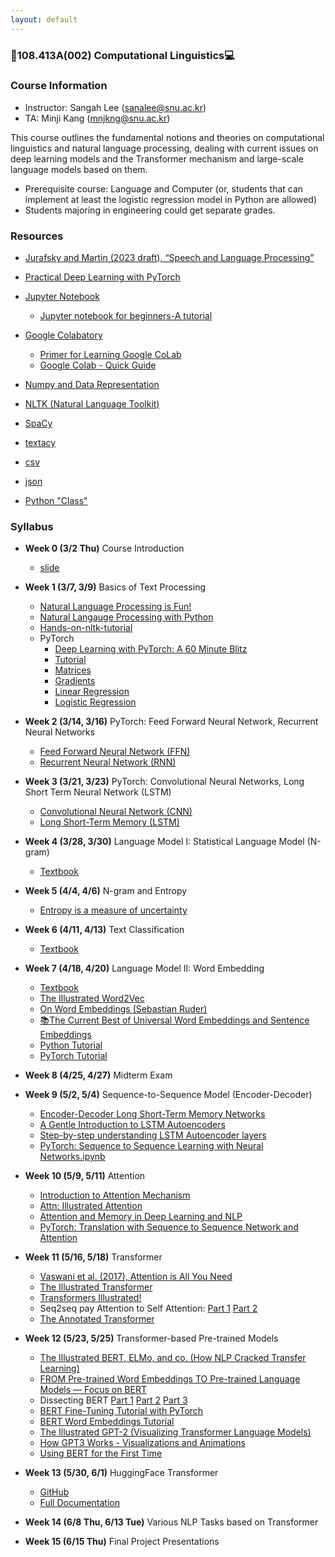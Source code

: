 ```yaml
---
layout: default
---
```


### 👾108.413A(002) Computational Linguistics💻


### Course Information

* Instructor: Sangah Lee (sanalee@snu.ac.kr)
* TA: Minji Kang (mnjkng@snu.ac.kr)

This course outlines the fundamental notions and theories on computational linguistics and natural language processing, dealing with current issues on deep learning models and the Transformer mechanism and large-scale language models based on them.

* Prerequisite course: Language and Computer (or, students that can implement at least the logistic regression model in Python are allowed)
* Students majoring in engineering could get separate grades.


### Resources
* [Jurafsky and Martin (2023 draft), “Speech and Language Processing”](https://web.stanford.edu/~jurafsky/slp3/)
* [Practical Deep Learning with PyTorch](https://www.deeplearningwizard.com/deep_learning/course_progression/)
* [Jupyter Notebook](https://jupyter.org/)
  * [Jupyter notebook for beginners-A tutorial](https://towardsdatascience.com/jupyter-notebook-for-beginners-a-tutorial-f55b57c23ada)
* [Google Colabatory](https://colab.research.google.com/notebooks/welcome.ipynb)
  * [Primer for Learning Google CoLab](https://medium.com/dair-ai/primer-for-learning-google-colab-bb4cabca5dd6)
  * [Google Colab - Quick Guide](https://www.tutorialspoint.com/google_colab/google_colab_quick_guide.htm)

* [Numpy and Data Representation](https://jalammar.github.io/visual-numpy/)
* [NLTK (Natural Language Toolkit)](https://www.nltk.org/)
* [SpaCy](https://spacy.io/)
* [textacy](https://textacy.readthedocs.io/en/latest/)
* [csv](https://docs.python.org/3/library/csv.html)
* [json](https://docs.python.org/3/library/json.html)
* [Python "Class"](https://docs.python.org/3/tutorial/classes.html)


### Syllabus

* **Week 0 (3/2 Thu)** Course Introduction
  * [slide](https://github.com/sanajlee/cl2023u/raw/main/cl0_courseintro.pdf)

* **Week 1 (3/7, 3/9)** Basics of Text Processing
  * [Natural Language Processing is Fun!](https://medium.com/@ageitgey/natural-language-processing-is-fun-9a0bff37854e)
  * [Natural Langauge Processing with Python](https://www.nltk.org/book/)
  * [Hands-on-nltk-tutorial](https://github.com/hb20007/hands-on-nltk-tutorial)
  * PyTorch
    * [Deep Learning with PyTorch: A 60 Minute Blitz](https://pytorch.org/tutorials/beginner/deep_learning_60min_blitz.html)
    * [Tutorial](https://pytorch.org/tutorials/beginner/pytorch_with_examples.html)
    * [Matrices](https://www.deeplearningwizard.com/deep_learning/practical_pytorch/pytorch_matrices/)
    * [Gradients](https://www.deeplearningwizard.com/deep_learning/practical_pytorch/pytorch_gradients/)
    * [Linear Regression](https://www.deeplearningwizard.com/deep_learning/practical_pytorch/pytorch_linear_regression/)
    * [Logistic Regression](https://www.deeplearningwizard.com/deep_learning/practical_pytorch/pytorch_logistic_regression/)
  
* **Week 2 (3/14, 3/16)** PyTorch: Feed Forward Neural Network, Recurrent Neural Networks
  * [Feed Forward Neural Network (FFN)](https://www.deeplearningwizard.com/deep_learning/practical_pytorch/pytorch_feedforward_neuralnetwork/)
  * [Recurrent Neural Network (RNN)](https://www.deeplearningwizard.com/deep_learning/practical_pytorch/pytorch_recurrent_neuralnetwork/)

* **Week 3 (3/21, 3/23)** PyTorch: Convolutional Neural Networks, Long Short Term Neural Network (LSTM)
  * [Convolutional Neural Network (CNN)](https://www.deeplearningwizard.com/deep_learning/practical_pytorch/pytorch_convolutional_neuralnetwork/)
  * [Long Short-Term Memory (LSTM)](https://www.deeplearningwizard.com/deep_learning/practical_pytorch/pytorch_lstm_neuralnetwork/)

* **Week 4 (3/28, 3/30)** Language Model I: Statistical Language Model (N-gram)
  * [Textbook](https://web.stanford.edu/~jurafsky/slp3/3.pdf)

* **Week 5 (4/4, 4/6)** N-gram and Entropy
  * [Entropy is a measure of uncertainty](https://towardsdatascience.com/entropy-is-a-measure-of-uncertainty-e2c000301c2c)

* **Week 6 (4/11, 4/13)** Text Classification
  * [Textbook](https://web.stanford.edu/~jurafsky/slp3/4.pdf)

* **Week 7 (4/18, 4/20)** Language Model II: Word Embedding
  * [Textbook](https://web.stanford.edu/~jurafsky/slp3/6.pdf)
  * [The Illustrated Word2Vec](https://jalammar.github.io/illustrated-word2vec/)
  * [On Word Embeddings (Sebastian Ruder)](https://www.ruder.io/word-embeddings-1/)
  * [📚The Current Best of Universal Word Embeddings and Sentence Embeddings](https://medium.com/huggingface/universal-word-sentence-embeddings-ce48ddc8fc3a)
  * [Python Tutorial](https://medium.com/huggingface/universal-word-sentence-embeddings-ce48ddc8fc3a)
  * [PyTorch Tutorial](https://pytorch.org/tutorials/beginner/nlp/word_embeddings_tutorial.html#sphx-glr-beginner-nlp-word-embeddings-tutorial-py)

* **Week 8 (4/25, 4/27)** Midterm Exam

* **Week 9 (5/2, 5/4)** Sequence-to-Sequence Model (Encoder-Decoder)
  * [Encoder-Decoder Long Short-Term Memory Networks](https://machinelearningmastery.com/encoder-decoder-long-short-term-memory-networks/)
  * [A Gentle Introduction to LSTM Autoencoders](https://machinelearningmastery.com/lstm-autoencoders/)
  * [Step-by-step understanding LSTM Autoencoder layers](https://towardsdatascience.com/step-by-step-understanding-lstm-autoencoder-layers-ffab055b6352)
  * [PyTorch: Sequence to Sequence Learning with Neural Networks.ipynb](https://github.com/bentrevett/pytorch-seq2seq/blob/master/1%20-%20Sequence%20to%20Sequence%20Learning%20with%20Neural%20Networks.ipynb)

* **Week 10 (5/9, 5/11)** Attention
  * [Introduction to Attention Mechanism](https://ai.plainenglish.io/introduction-to-attention-mechanism-bahdanau-and-luong-attention-e2efd6ce22da)
  * [Attn: Illustrated Attention](https://towardsdatascience.com/attn-illustrated-attention-5ec4ad276ee3)
  * [Attention and Memory in Deep Learning and NLP](https://dennybritz.com/posts/wildml/attention-and-memory-in-deep-learning-and-nlp/)
  * [PyTorch: Translation with Sequence to Sequence Network and Attention](https://pytorch.org/tutorials/intermediate/seq2seq_translation_tutorial.html)

* **Week 11 (5/16, 5/18)** Transformer
  * [Vaswani et al. (2017), Attention is All You Need](https://arxiv.org/pdf/1706.03762.pdf)
  * [The Illustrated Transformer](https://jalammar.github.io/illustrated-transformer/)
  * [Transformers Illustrated!](https://tamoghnasaha-22.medium.com/transformers-illustrated-5c9205a6c70f)
  * Seq2seq pay Attention to Self Attention: [Part 1](https://bgg.medium.com/seq2seq-pay-attention-to-self-attention-part-1-d332e85e9aad) [Part 2](https://bgg.medium.com/seq2seq-pay-attention-to-self-attention-part-2-cf81bf32c73d)
  * [The Annotated Transformer](https://nlp.seas.harvard.edu/2018/04/03/attention.html)

* **Week 12 (5/23, 5/25)** Transformer-based Pre-trained Models
  * [The Illustrated BERT, ELMo, and co. (How NLP Cracked Transfer Learning)](http://jalammar.github.io/illustrated-bert/)
  * [FROM Pre-trained Word Embeddings TO Pre-trained Language Models — Focus on BERT](https://towardsdatascience.com/from-pre-trained-word-embeddings-to-pre-trained-language-models-focus-on-bert-343815627598)
  * Dissecting BERT [Part 1](https://medium.com/@mromerocalvo/dissecting-bert-part1-6dcf5360b07f) [Part 2](https://medium.com/dissecting-bert/dissecting-bert-part2-335ff2ed9c73) [Part 3](https://medium.com/dissecting-bert/dissecting-bert-appendix-the-decoder-3b86f66b0e5f)
  * [BERT Fine-Tuning Tutorial with PyTorch](https://mccormickml.com/2019/07/22/BERT-fine-tuning/)
  * [BERT Word Embeddings Tutorial](https://mccormickml.com/2019/05/14/BERT-word-embeddings-tutorial/)
  * [The Illustrated GPT-2 (Visualizing Transformer Language Models)](https://jalammar.github.io/illustrated-gpt2/)
  * [How GPT3 Works - Visualizations and Animations](https://jalammar.github.io/how-gpt3-works-visualizations-animations/)
  * [Using BERT for the First Time](https://jalammar.github.io/a-visual-guide-to-using-bert-for-the-first-time/)
 
* **Week 13 (5/30, 6/1)** HuggingFace Transformer
  * [GitHub](https://github.com/huggingface/transformers)
  * [Full Documentation](https://huggingface.co/docs/transformers/index)

* **Week 14 (6/8 Thu, 6/13 Tue)** Various NLP Tasks based on Transformer

* **Week 15 (6/15 Thu)** Final Project Presentations


